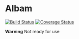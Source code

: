 Albam
=====
[![Build Status](https://travis-ci.org/Brachi/albam.svg?branch=master)](https://travis-ci.org/Brachi/albam)
[![Coverage Status](https://coveralls.io/repos/Brachi/albam/badge.svg?branch=master&service=github)](https://coveralls.io/github/Brachi/albam?branch=master)

**Warning** Not ready for use

